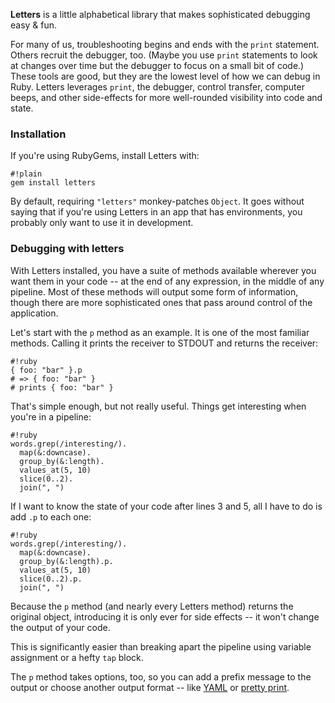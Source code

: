 **Letters** is a little alphabetical library that makes sophisticated debugging easy &amp; fun.

For many of us, troubleshooting begins and ends with the `print` statement. Others recruit the debugger, too. (Maybe you use `print` statements to look at changes over time but the debugger to focus on a small bit of code.) These tools are good, but they are the lowest level of how we can debug in Ruby. Letters leverages `print`, the debugger, control transfer, computer beeps, and other side-effects for more well-rounded visibility into code and state.

### Installation ###

If you're using RubyGems, install Letters with:

    #!plain
    gem install letters

By default, requiring `"letters"` monkey-patches `Object`. It goes without saying that if you're using Letters in an app that has environments, you probably only want to use it in development.

### Debugging with letters ###

With Letters installed, you have a suite of methods available wherever you want them in your code -- at the end of any expression, in the middle of any pipeline. Most of these methods will output some form of information, though there are more sophisticated ones that pass around control of the application.

Let's start with the `p` method as an example. It is one of the most familiar methods. Calling it prints the receiver to STDOUT and returns the receiver:

    #!ruby
    { foo: "bar" }.p 
    # => { foo: "bar" }
    # prints { foo: "bar" }

That's simple enough, but not really useful. Things get interesting when you're in a pipeline:

    #!ruby
    words.grep(/interesting/).
      map(&:downcase).
      group_by(&:length).
      values_at(5, 10)
      slice(0..2).
      join(", ")
    
If I want to know the state of your code after lines 3 and 5, all I have to do is add `.p` to each one:

    #!ruby
    words.grep(/interesting/).
      map(&:downcase).
      group_by(&:length).p.
      values_at(5, 10)
      slice(0..2).p.
      join(", ")

Because the `p` method (and nearly every Letters method) returns the original object, introducing it is only ever for side effects -- it won't change the output of your code.

This is significantly easier than breaking apart the pipeline using variable assignment or a hefty `tap` block.

The `p` method takes options, too, so you can add a prefix message to the output or choose another output format -- like [YAML]() or [pretty print]().
